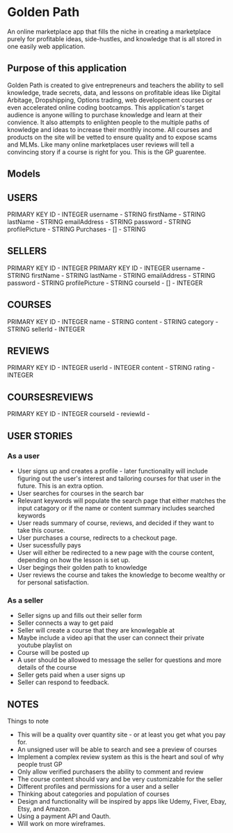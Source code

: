 # Golden Path

An online marketplace app that fills the niche in creating a marketplace purely for profitable ideas, side-hustles, and knowledge that is all stored in one easily web application. 

## Purpose of this application

Golden Path is created to give entrepreneurs and teachers the ability to sell knowledge, trade secrets, data, and lessons on profitable ideas like Digital Arbitage, Dropshipping, Options trading, web developement courses or even accelerated online coding bootcamps. This application's target audience is anyone willing to purchase knowledge and learn at their convience. It also attempts to enlighten people to the multiple paths of knowledge and ideas to increase their monthly income. All courses and products on the site will be vetted to ensure quality and to expose scams and MLMs. Like many online marketplaces user reviews will tell a convincing story if a course is right for you. This is the GP guarentee. 

## Models 

USERS
-------------------
PRIMARY KEY ID - INTEGER
username - STRING
firstName - STRING
lastName - STRING
emailAddress - STRING
password - STRING
profilePicture - STRING
Purchases - [] - STRING

SELLERS
-------------------
PRIMARY KEY ID - INTEGER
PRIMARY KEY ID - INTEGER
username - STRING
firstName - STRING
lastName - STRING
emailAddress - STRING
password - STRING
profilePicture - STRING
courseId - [] - INTEGER

COURSES
-------------------
PRIMARY KEY ID - INTEGER
name - STRING
content - STRING 
category - STRING
sellerId - INTEGER

REVIEWS
-------------------
PRIMARY KEY ID - INTEGER
userId - INTEGER
content - STRING
rating - INTEGER

COURSESREVIEWS
-------------------
PRIMARY KEY ID - INTEGER
courseId -
reviewId -

## USER STORIES
### As a user
- User signs up and creates a profile - later functionality will include figuring out the user's interest and tailoring courses for that user in the future. This is an extra option. 
- User searches for courses in the search bar
- Relevant keywords will populate the search page that either matches the input catagory or if the name or content summary includes searched keywords
- User reads summary of course, reviews, and decided if they want to take this course. 
- User purchases a course, redirects to a checkout page.
- User sucessfully pays 
- User will either be redirected to a new page with the course content, depending on how the lesson is set up.
- User begings their golden path to knowledge
- User reviews the course and takes the knowledge to become wealthy or for personal satisfaction.
### As a seller
- Seller signs up and fills out their seller form
- Seller connects a way to get paid 
- Seller will create a course that they are knowlegable at
- Maybe include a video api that the user can connect their private youtube playlist on
- Course will be posted up
- A user should be allowed to message the seller for questions and more details of the course
- Seller gets paid when a user signs up 
- Seller can respond to feedback. 

## NOTES
Things to note 
- This will be a quality over quantity site - or at least you get what you pay for. 
- An unsigned user will be able to search and see a preview of courses
- Implement a complex review system as this is the heart and soul of why people trust GP
- Only allow verified purchasers the ability to comment and review 
- The course content should vary and be very customizable for the seller 
- Different profiles and permissions for a user and a seller
- Thinking about categories and population of courses
- Design and functionality will be inspired by apps like Udemy, Fiver, Ebay, Etsy, and Amazon. 
- Using a payment API and Oauth. 
- Will work on more wireframes. 


